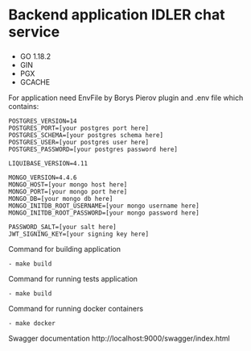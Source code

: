 # Backend application IDLER chat service

###
- GO 1.18.2
- GIN
- PGX
- GCACHE

For application need EnvFile by Borys Pierov plugin and .env file which contains:
```dotenv
POSTGRES_VERSION=14
POSTGRES_PORT=[your postgres port here]
POSTGRES_SCHEMA=[your postgres schema here]
POSTGRES_USER=[your postgres user here]
POSTGRES_PASSWORD=[your postgres password here]

LIQUIBASE_VERSION=4.11

MONGO_VERSION=4.4.6
MONGO_HOST=[your mongo host here]
MONGO_PORT=[your mongo port here]
MONGO_DB=[your mongo db here]
MONGO_INITDB_ROOT_USERNAME=[your mongo username here]
MONGO_INITDB_ROOT_PASSWORD=[your mongo password here]

PASSWORD_SALT=[your salt here]
JWT_SIGNING_KEY=[your signing key here]
```

Command for building application
```dotenv
- make build
```
Command for running tests application
```dotenv
- make build
```

Command for running docker containers
```dotenv
- make docker
```

Swagger documentation http://localhost:9000/swagger/index.html
